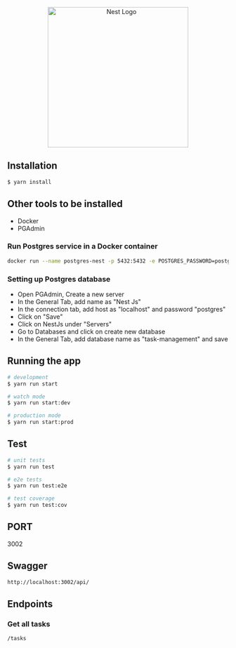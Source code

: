 <p align="center">
  <a href="http://nestjs.com/" target="blank"><img src="https://nestjs.com/img/logo_text.svg" width="320" alt="Nest Logo" /></a>
</p>

## Installation

```bash
$ yarn install
```

## Other tools to be installed
- Docker
- PGAdmin

### Run Postgres service in a Docker container
```bash
docker run --name postgres-nest -p 5432:5432 -e POSTGRES_PASSWORD=postgres -d postgres
```

### Setting up Postgres database
- Open PGAdmin, Create a new server
- In the General Tab, add name as "Nest Js"
- In the connection tab, add host as "localhost" and password "postgres"
- Click on "Save"
- Click on NestJs under "Servers"
- Go to Databases and click on create new database
- In the General Tab, add database name as "task-management" and save

## Running the app

```bash
# development
$ yarn run start

# watch mode
$ yarn run start:dev

# production mode
$ yarn run start:prod
```

## Test

```bash
# unit tests
$ yarn run test

# e2e tests
$ yarn run test:e2e

# test coverage
$ yarn run test:cov
```

## PORT
3002

## Swagger
``` bash
http://localhost:3002/api/
```

## Endpoints

### Get all tasks
``` bash
/tasks
```
